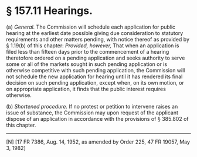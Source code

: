 # § 157.11   Hearings.

(a) *General.* The Commission will schedule each application for public hearing at the earliest date possible giving due consideration to statutory requirements and other matters pending, with notice thereof as provided by § 1.19(b) of this chapter: *Provided, however,* That when an application is filed less than fifteen days prior to the commencement of a hearing theretofore ordered on a pending application and seeks authority to serve some or all of the markets sought in such pending application or is otherwise competitive with such pending application, the Commission will not schedule the new application for hearing until it has rendered its final decision on such pending application, except when, on its own motion, or on appropriate application, it finds that the public interest requires otherwise. 


(b) *Shortened procedure.* If no protest or petition to intervene raises an issue of substance, the Commission may upon request of the applicant dispose of an application in accordance with the provisions of § 385.802 of this chapter.



---

[N] [17 FR 7386, Aug. 14, 1952, as amended by Order 225, 47 FR 19057, May 3, 1982]




